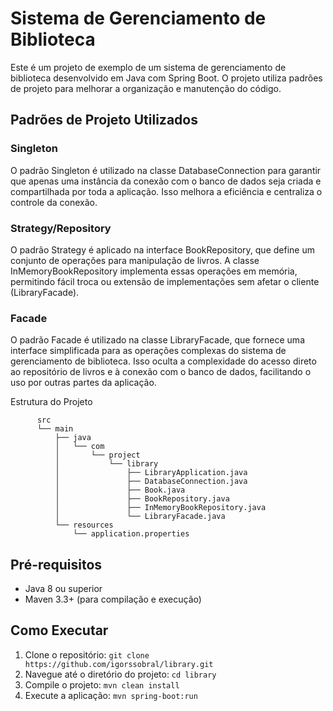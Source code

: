 # Sistema de Gerenciamento de Biblioteca
Este é um projeto de exemplo de um sistema de gerenciamento de biblioteca desenvolvido em Java com Spring Boot. O projeto utiliza padrões de projeto para melhorar a organização e manutenção do código.

## Padrões de Projeto Utilizados

### Singleton
O padrão Singleton é utilizado na classe DatabaseConnection para garantir que apenas uma instância da conexão com o banco de dados seja criada e compartilhada por toda a aplicação. Isso melhora a eficiência e centraliza o controle da conexão.

### Strategy/Repository
O padrão Strategy é aplicado na interface BookRepository, que define um conjunto de operações para manipulação de livros. A classe InMemoryBookRepository implementa essas operações em memória, permitindo fácil troca ou extensão de implementações sem afetar o cliente (LibraryFacade).

### Facade
O padrão Facade é utilizado na classe LibraryFacade, que fornece uma interface simplificada para as operações complexas do sistema de gerenciamento de biblioteca. Isso oculta a complexidade do acesso direto ao repositório de livros e à conexão com o banco de dados, facilitando o uso por outras partes da aplicação.

Estrutura do Projeto

          src
          └── main
              ├── java
              │   └── com
              │       └── project
              │           └── library
              │               ├── LibraryApplication.java
              │               ├── DatabaseConnection.java
              │               ├── Book.java
              │               ├── BookRepository.java
              │               ├── InMemoryBookRepository.java
              │               └── LibraryFacade.java
              └── resources
                  └── application.properties
            
## Pré-requisitos
- Java 8 ou superior
- Maven 3.3+ (para compilação e execução)
  
## Como Executar
1. Clone o repositório: `git clone https://github.com/igorssobral/library.git`
2. Navegue até o diretório do projeto: `cd library`
3. Compile o projeto: `mvn clean install`
4. Execute a aplicação: `mvn spring-boot:run`
